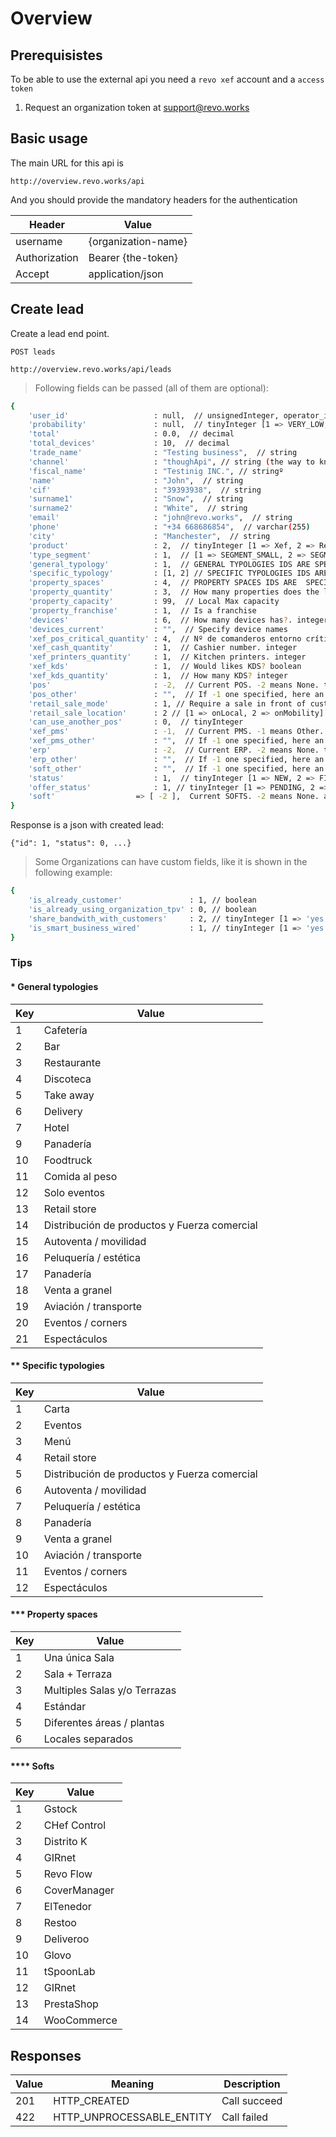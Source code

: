 # Overview

## Prerequisistes

To be able to use the external api you need a `revo xef` account and a `access token`

1. Request an organization token at support@revo.works 

## Basic usage
The main URL for this api is


`http://overview.revo.works/api`

And you should provide the mandatory headers for the authentication


Header        | Value
--------------|----------
username      | {organization-name}
Authorization | Bearer {the-token}
Accept        | application/json

## Create lead
Create a lead end point.

`POST leads` 

`http://overview.revo.works/api/leads`

> Following fields can be passed (all of them are optional):

```sh
{
    'user_id'                   : null,  // unsignedInteger, operator_id if known
    'probability'               : null,  // tinyInteger [1 => VERY_LOW, 2 => LOW, 3 => MEDIUM, 4 => HIGH, 5 => VERY_HIGH]
    'total'                     : 0.0,  // decimal
    'total_devices'             : 10,  // decimal
    'trade_name'                : "Testing business",  // string
    'channel'                   : "thoughApi", // string (the way to know where the request comes from) (OPTIONAL) 
    'fiscal_name'               : "Testinig INC.", // stringº
    'name'                      : "John",  // string
    'cif'                       : "39393938",  // string
    'surname1'                  : "Snow",  // string
    'surname2'                  : "White",  // string
    'email'                     : "john@revo.works",  // string
    'phone'                     : "+34 668686854",  // varchar(255)
    'city'                      : "Manchester",  // string
    'product'                   : 2,  // tinyInteger [1 => Xef, 2 => Retail]
    'type_segment'              : 1,  // [1 => SEGMENT_SMALL, 2 => SEGMENT_MEDIUM, 3 => SEGMENT_LARGE]
    'general_typology'          : 1,  // GENERAL TYPOLOGIES IDS ARE SPECIFIED BELOW*
    'specific_typology'         : [1, 2] // SPECIFIC TYPOLOGIES IDS ARE SPECIFIED BELOW**
    'property_spaces'           : 4,  // PROPERTY SPACES IDS ARE  SPECIFIED BELOW***
    'property_quantity'         : 3,  // How many properties does the lead have
    'property_capacity'         : 99,  // Local Max capacity
    'property_franchise'        : 1,  // Is a franchise
    'devices'                   : 6,  // How many devices has?. integer
    'devices_current'           : "",  // Specify device names 
    'xef_pos_critical_quantity' : 4,  // Nº de comanderos entorno crítico. integer
    'xef_cash_quantity'         : 1,  // Cashier number. integer
    'xef_printers_quantity'     : 1,  // Kitchen printers. integer
    'xef_kds'                   : 1,  // Would likes KDS? boolean
    'xef_kds_quantity'          : 1,  // How many KDS? integer
    'pos'                       : -2,  // Current POS. -2 means None. tinyInteger
    'pos_other'                 : "",  // If -1 one specified, here an other pos name can be written. string
    'retail_sale_mode'          : 1, // Require a sale in front of customer? boolean
    'retail_sale_location'      : 2 // [1 => onLocal, 2 => onMobility] Sale location. bool
    'can_use_another_pos'       : 0,  // tinyInteger
    'xef_pms'                   : -1,  // Current PMS. -1 means Other. tinyInteger
    'xef_pms_other'             : "",  // If -1 one specified, here an other pms name can be written. string
    'erp'                       : -2,  // Current ERP. -2 means None. tinyInteger
    'erp_other'                 : "",  // If -1 one specified, here an other erp name can be written. string
    'soft_other'                : "",  // If -1 one specified, here an other soft name can be written. string
    'status'                    : 1,  // tinyInteger [1 => NEW, 2 => FIRST_CONTACT, 3 => VISITED, 4 => COMPLETED, 5 => FAILED]
    'offer_status'              : 1, // tinyInteger [1 => PENDING, 2 => IN_CURSE, 3 => PRESENTED, 4 => COMPLETED, 5 => EXPIRED]
    'soft'                  => [ -2 ],  Current SOFTS. -2 means None. array of tinyIntegers SOFTS IDS ARE SPECIFIED BELOW****
}
```

Response is a json with created lead:

`{"id": 1, "status": 0, ...}`

> Some Organizations can have custom fields, like it is shown in the following example:

```sh
{
    'is_already_customer'               : 1, // boolean
    'is_already_using_organization_tpv' : 0, // boolean
    'share_bandwith_with_customers'     : 2, // tinyInteger [1 => 'yes', 0 => 'no', 3 => 'yesButDontKnowMega' ]
    'is_smart_business_wired'           : 1, // tinyInteger [1 => 'yes', 0 => 'no', 3 => 'dontKnow' ]
}
```


### Tips


#### \* General typologies

Key | Value          
------------------|--------------
1 | Cafetería
2 | Bar
3 | Restaurante
4 | Discoteca
5 | Take away
6 | Delivery   
7 | Hotel      
9 | Panadería  
10 | Foodtruck  
11 | Comida al peso
12 | Solo eventos
13 | Retail store
14 | Distribución de productos y Fuerza comercial
15 | Autoventa / movilidad
16 | Peluquería / estética
17 | Panadería 
18 | Venta a granel
19 | Aviación / transporte
20 | Eventos / corners
21 | Espectáculos


#### ** Specific typologies
        
Key | Value          
------------------|--------------
1 | Carta
2 | Eventos
3 | Menú
4 | Retail store
5 | Distribución de productos y Fuerza comercial
6 | Autoventa / movilidad
7 | Peluquería / estética
8 | Panadería
9 | Venta a granel
10 | Aviación / transporte
11 | Eventos / corners
12 | Espectáculos


#### *** Property spaces

Key | Value          
------------------|--------------
1 | Una única Sala
2 | Sala + Terraza
3 | Multiples Salas y/o Terrazas
4 | Estándar
5 | Diferentes áreas / plantas
6 | Locales separados


#### **** Softs

Key | Value          
------------------|--------------
1 | Gstock
2 | CHef Control
3 | Distrito K
4 | GIRnet
5 | Revo Flow
6 | CoverManager
7 | ElTenedor
8 | Restoo
9 | Deliveroo
10 | Glovo
11 | tSpoonLab
12 | GIRnet
13 | PrestaShop
14 | WooCommerce


## Responses

Value | Meaning                    | Description
------|----------------------------|------------------------------------------------
201   | HTTP_CREATED               | Call succeed
422   | HTTP_UNPROCESSABLE_ENTITY  | Call failed

